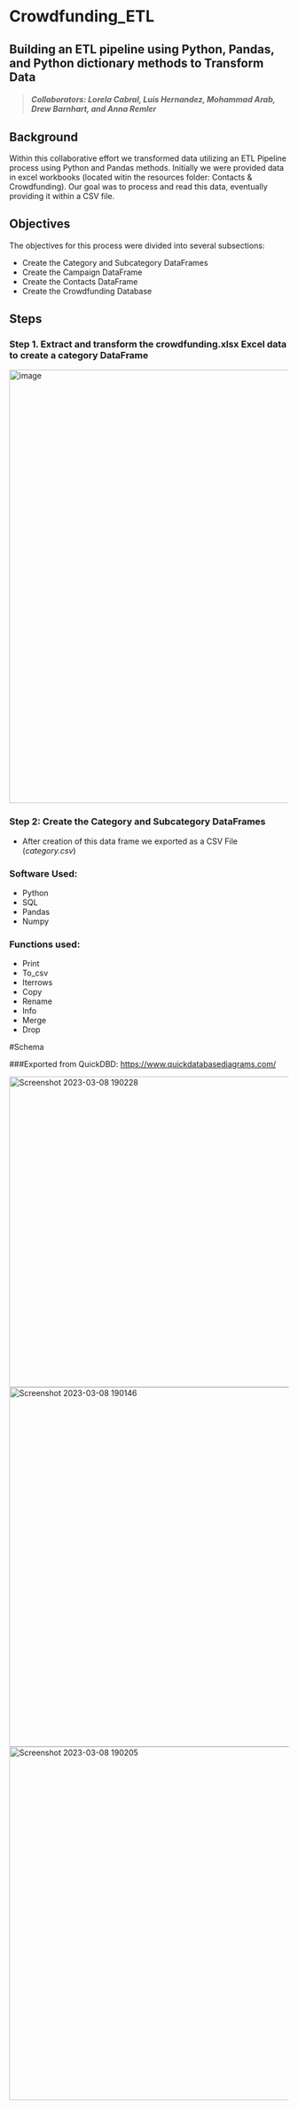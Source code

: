 # Crowdfunding_ETL

## Building an ETL pipeline using Python, Pandas, and Python dictionary methods to Transform Data 

> #### *Collaborators: Lorela Cabral, Luis Hernandez, Mohammad Arab, Drew Barnhart, and Anna Remler*

## Background
Within this collaborative effort we transformed data utilizing an ETL Pipeline process using Python and Pandas methods. Initially we were provided data in excel workbooks (located witin the resources folder: Contacts & Crowdfunding). Our goal was to process and read this data, eventually providing it within a CSV file. 

## Objectives
The objectives for this process were divided into several subsections: 
- Create the Category and Subcategory DataFrames
- Create the Campaign DataFrame
- Create the Contacts DataFrame
- Create the Crowdfunding Database

## Steps

### Step 1. Extract and transform the crowdfunding.xlsx Excel data to create a category DataFrame 

<img width="780" alt="image" src="https://user-images.githubusercontent.com/116226080/224200936-4bf5a943-8756-4049-9d39-1c090752d800.png">

### Step 2: Create the Category and Subcategory DataFrames
  - After creation of this data frame we exported as a CSV File (*category.csv*)



### Software Used:
- Python
- SQL
- Pandas
- Numpy

### Functions used: 

- Print
- To_csv 
- Iterrows
- Copy
- Rename
- Info
- Merge
- Drop

#Schema

###Exported from QuickDBD: https://www.quickdatabasediagrams.com/

<img width="559" alt="Screenshot 2023-03-08 190228" src="https://user-images.githubusercontent.com/116226080/223905655-377f716b-51c6-4d7c-acd8-73382eddf430.png">

<img width="647" alt="Screenshot 2023-03-08 190146" src="https://user-images.githubusercontent.com/116226080/223905771-dddcd92c-99a4-44ed-87b6-0b266febcba6.png">


<img width="636" alt="Screenshot 2023-03-08 190205" src="https://user-images.githubusercontent.com/116226080/223905729-4b2d49b5-9d83-4235-be63-5b91522e736a.png">










